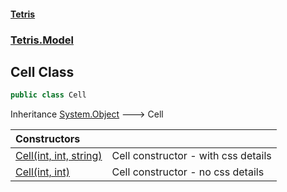 #### [Tetris](index.md 'index')
### [Tetris.Model](Tetris_Model.md 'Tetris.Model')
## Cell Class
```csharp
public class Cell
```

Inheritance [System.Object](https://docs.microsoft.com/en-us/dotnet/api/System.Object 'System.Object') &#129106; Cell  

| Constructors | |
| :--- | :--- |
| [Cell(int, int, string)](Tetris_Model_Cell_Cell(int_int_string).md 'Tetris.Model.Cell.Cell(int, int, string)') | Cell constructor - with css details<br/> |
| [Cell(int, int)](Tetris_Model_Cell_Cell(int_int).md 'Tetris.Model.Cell.Cell(int, int)') | Cell constructor - no css details<br/> |
